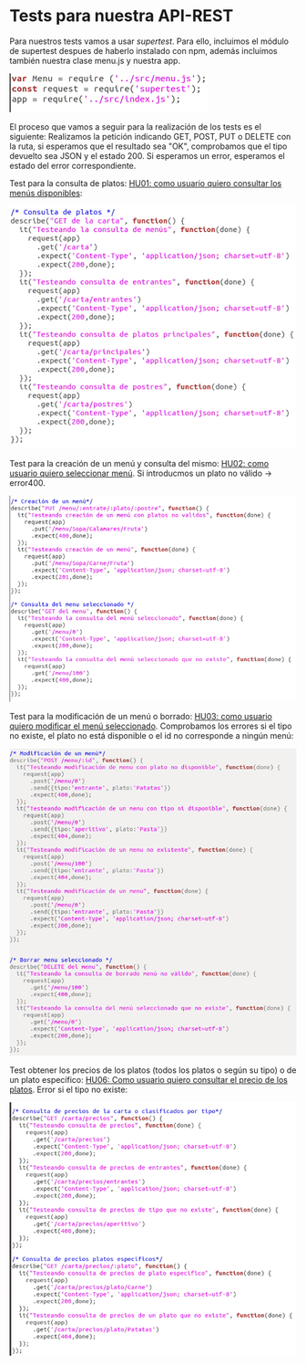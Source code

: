 # Tests para nuestra API-REST

Para nuestros tests vamos a usar *supertest*. Para ello, incluimos el módulo de supertest despues de haberlo instalado con npm, además incluimos también nuestra clase menu.js y nuestra app.

![](./imagenes/intro_t_app.png)

El proceso que vamos a seguir para la realización de los tests es el siguiente:
Realizamos la petición indicando GET, POST, PUT o DELETE con la ruta, si esperamos que el resultado sea "OK", comprobamos que el tipo devuelto sea JSON y el estado 200. Si esperamos un error, esperamos el estado del error correspondiente.

Test para la consulta de platos: [HU01: como usuario quiero consultar los menús disponibles](https://github.com/FranToBa/CloudFood/issues/2):

![](./imagenes/t_consulta.png)

Test para la creación de un menú y consulta del mismo: [HU02: como usuario quiero seleccionar menú](https://github.com/FranToBa/CloudFood/issues/3). Si introducmos un plato no válido -> error400. 

![](./imagenes/t_crear.png)

Test para la modificación de un menú o borrado: [HU03: como usuario quiero modificar el menú seleccionado](https://github.com/FranToBa/CloudFood/issues/4). Comprobamos los errores si el tipo no existe, el plato no está disponible o el id no corresponde a ningún menú:

![](./imagenes/t_modificar.png)

Test obtener los precios de los platos (todos los platos o según su tipo) o de un plato específico: [HU06: Como usuario quiero consultar el precio de los platos](https://github.com/FranToBa/CloudFood/issues/22). Error si el tipo no existe:

![](./imagenes/t_precios1.png)




